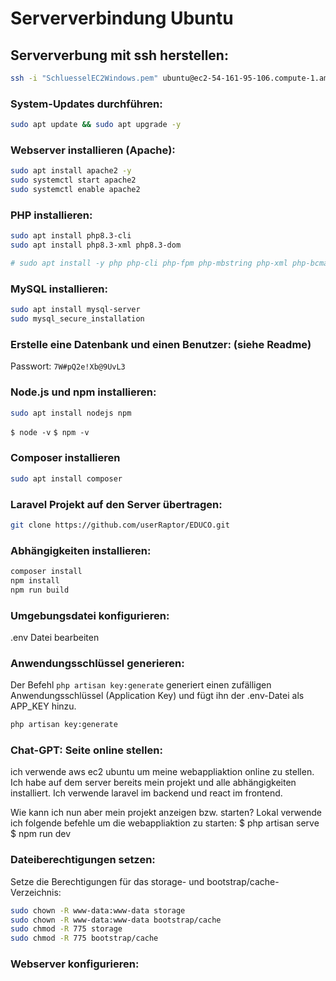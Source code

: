 # Serververbindung Ubuntu

## Serververbung mit ssh herstellen:
```bash
ssh -i "SchluesselEC2Windows.pem" ubuntu@ec2-54-161-95-106.compute-1.amazonaws.com
```


### System-Updates durchführen:
```bash
sudo apt update && sudo apt upgrade -y
```

### Webserver installieren (Apache):
```bash
sudo apt install apache2 -y
sudo systemctl start apache2
sudo systemctl enable apache2
```


### PHP installieren:
```bash
sudo apt install php8.3-cli
sudo apt install php8.3-xml php8.3-dom

# sudo apt install -y php php-cli php-fpm php-mbstring php-xml php-bcmath php-json php-mysql php-zip
```


### MySQL installieren:
```bash
sudo apt install mysql-server 
sudo mysql_secure_installation
```

### Erstelle eine Datenbank und einen Benutzer: (siehe Readme)
Passwort: `7W#pQ2e!Xb@9UvL3`

### Node.js und npm installieren:
```bash
sudo apt install nodejs npm
```
`$ node -v` `$ npm -v`

### Composer installieren
```bash
sudo apt install composer
```

### Laravel Projekt auf den Server übertragen:
```bash
git clone https://github.com/userRaptor/EDUCO.git
```


### Abhängigkeiten installieren:
```bash
composer install
npm install
npm run build
```

### Umgebungsdatei konfigurieren:
.env Datei bearbeiten


### Anwendungsschlüssel generieren:
Der Befehl `php artisan key:generate` generiert einen zufälligen Anwendungsschlüssel (Application Key) und fügt ihn der .env-Datei als APP_KEY hinzu. 
```bash
php artisan key:generate
```

### Chat-GPT: Seite online stellen:
ich verwende aws ec2 ubuntu um meine webappliaktion online zu stellen.
Ich habe auf dem server bereits mein projekt und alle abhängigkeiten installiert.
Ich verwende laravel im backend und react im frontend.

Wie kann ich nun aber mein projekt anzeigen bzw. starten?
Lokal verwende ich folgende befehle um die webappliaktion zu starten:
$ php artisan serve
$ npm run dev



### Dateiberechtigungen setzen:
Setze die Berechtigungen für das storage- und bootstrap/cache-Verzeichnis:
```bash
sudo chown -R www-data:www-data storage
sudo chown -R www-data:www-data bootstrap/cache
sudo chmod -R 775 storage
sudo chmod -R 775 bootstrap/cache
```


### Webserver konfigurieren:

